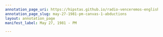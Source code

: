 ```yaml
---
annotation_page_uri: https://hipstas.github.io/radio-venceremos-english/annotations/may-27-1981-pm-canvas-1-abductions.json
annotation_page_slug: may-27-1981-pm-canvas-1-abductions
layout: annotation_page
manifest_label: May 27, 1981 - PM

---
```

